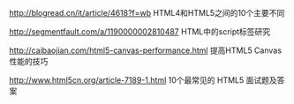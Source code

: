 http://blogread.cn/it/article/4618?f=wb
HTML4和HTML5之间的10个主要不同

http://segmentfault.com/a/1190000002810487
HTML中的script标签研究

http://caibaojian.com/html5-canvas-performance.html
提高HTML5 Canvas性能的技巧

http://www.html5cn.org/article-7189-1.html
10个最常见的 HTML5 面试题及答案
